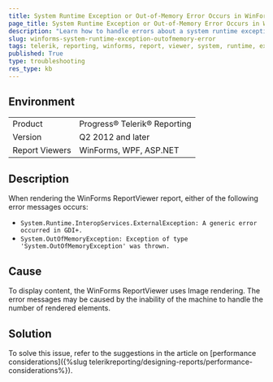 ```yaml
---
title: System Runtime Exception or Out-of-Memory Error Occurs in WinForms Reports
page_title: System Runtime Exception or Out-of-Memory Error Occurs in WinForms Reports
description: "Learn how to handle errors about a system runtime exception or out-of-memory error when working with the WinForms ReportViewer."
slug: winforms-system-runtime-exception-outofmemory-error
tags: telerik, reporting, winforms, report, viewer, system, runtime, exception, out, of, memory, error, occurs
published: True
type: troubleshooting
res_type: kb
---
```


## Environment

<table>
	<tbody>
		<tr>
			<td>Product</td>
			<td>Progress® Telerik® Reporting</td>
		</tr>
		<tr>
			<td>Version</td>
			<td>Q2 2012 and later</td>
		</tr>
	        <tr>
			<td>Report Viewers</td>
			<td>WinForms, WPF, ASP.NET</td>
		</tr>
	</tbody>
</table>

## Description

When rendering the WinForms ReportViewer report, either of the following error messages occurs:

* `System.Runtime.InteropServices.ExternalException: A generic error occurred in GDI+.`
* `System.OutOfMemoryException: Exception of type 'System.OutOfMemoryException' was thrown.`

## Cause

To display content, the WinForms ReportViewer uses Image rendering. The error messages may be caused by the inability of the machine to handle the number of rendered elements.

## Solution  

To solve this issue, refer to the suggestions in the article on [performance considerations]({%slug telerikreporting/designing-reports/performance-considerations%}).
